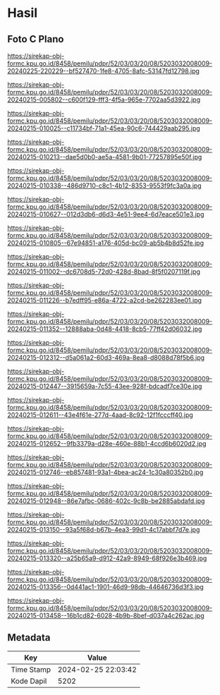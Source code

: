 # Hasil

## Foto C Plano

https://sirekap-obj-formc.kpu.go.id/8458/pemilu/pdpr/52/03/03/20/08/5203032008009-20240225-220229--bf527470-1fe8-4705-8afc-53147fd12798.jpg

https://sirekap-obj-formc.kpu.go.id/8458/pemilu/pdpr/52/03/03/20/08/5203032008009-20240215-005802--c600f129-fff3-4f5a-965e-7702aa5d3922.jpg

https://sirekap-obj-formc.kpu.go.id/8458/pemilu/pdpr/52/03/03/20/08/5203032008009-20240215-010025--c11734bf-71a1-45ea-90c6-744429aab295.jpg

https://sirekap-obj-formc.kpu.go.id/8458/pemilu/pdpr/52/03/03/20/08/5203032008009-20240215-010213--dae5d0b0-ae5a-4581-9b01-77257895e50f.jpg

https://sirekap-obj-formc.kpu.go.id/8458/pemilu/pdpr/52/03/03/20/08/5203032008009-20240215-010338--486d9710-c8c1-4b12-8353-9553f9fc3a0a.jpg

https://sirekap-obj-formc.kpu.go.id/8458/pemilu/pdpr/52/03/03/20/08/5203032008009-20240215-010627--012d3db6-d6d3-4e51-9ee4-6d7eace501e3.jpg

https://sirekap-obj-formc.kpu.go.id/8458/pemilu/pdpr/52/03/03/20/08/5203032008009-20240215-010805--67e94851-a176-405d-bc09-ab5b4b8d52fe.jpg

https://sirekap-obj-formc.kpu.go.id/8458/pemilu/pdpr/52/03/03/20/08/5203032008009-20240215-011002--dc6708d5-72d0-428d-8bad-8f5f0207119f.jpg

https://sirekap-obj-formc.kpu.go.id/8458/pemilu/pdpr/52/03/03/20/08/5203032008009-20240215-011226--b7edff95-e86a-4722-a2cd-be262283ee01.jpg

https://sirekap-obj-formc.kpu.go.id/8458/pemilu/pdpr/52/03/03/20/08/5203032008009-20240215-011352--12888aba-0d48-4418-8cb5-77ff42d06032.jpg

https://sirekap-obj-formc.kpu.go.id/8458/pemilu/pdpr/52/03/03/20/08/5203032008009-20240215-012312--d5a061a2-60d3-469a-8ea8-d8088d78f5b6.jpg

https://sirekap-obj-formc.kpu.go.id/8458/pemilu/pdpr/52/03/03/20/08/5203032008009-20240215-012447--3915659a-7c55-43ee-928f-bdcadf7ce30e.jpg

https://sirekap-obj-formc.kpu.go.id/8458/pemilu/pdpr/52/03/03/20/08/5203032008009-20240215-012611--43e4f61e-277d-4aad-8c92-12f1fcccff40.jpg

https://sirekap-obj-formc.kpu.go.id/8458/pemilu/pdpr/52/03/03/20/08/5203032008009-20240215-012652--9fb3379a-d28e-460e-88b1-4ccd6b6020d2.jpg

https://sirekap-obj-formc.kpu.go.id/8458/pemilu/pdpr/52/03/03/20/08/5203032008009-20240215-012746--eb857481-93a1-4bea-ac24-1c30a80352b0.jpg

https://sirekap-obj-formc.kpu.go.id/8458/pemilu/pdpr/52/03/03/20/08/5203032008009-20240215-012948--86e7afbc-0686-402c-9c8b-be2885abdafd.jpg

https://sirekap-obj-formc.kpu.go.id/8458/pemilu/pdpr/52/03/03/20/08/5203032008009-20240215-013150--93a5f68d-b67b-4ea3-99d1-4c17abbf7d7e.jpg

https://sirekap-obj-formc.kpu.go.id/8458/pemilu/pdpr/52/03/03/20/08/5203032008009-20240215-013320--a25b65a9-d912-42a9-8949-68f926e3b469.jpg

https://sirekap-obj-formc.kpu.go.id/8458/pemilu/pdpr/52/03/03/20/08/5203032008009-20240215-013356--0d441ac1-1901-46d9-98db-44646736d3f3.jpg

https://sirekap-obj-formc.kpu.go.id/8458/pemilu/pdpr/52/03/03/20/08/5203032008009-20240215-013458--16b1cd82-6028-4b9b-8bef-d037a4c262ac.jpg


## Metadata

| Key        | Value               |
| ---------- | ------------------- |
| Time Stamp | 2024-02-25 22:03:42 |
| Kode Dapil | 5202                |



